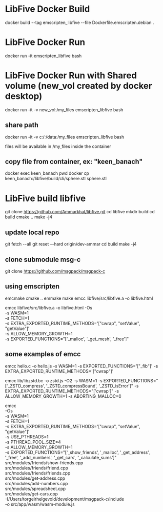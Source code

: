 # LibFive Docker Build
docker build --tag emscripten_libfive --file Dockerfile.emscripten.debian .

# LibFive Docker Run
docker run -it emscripten_libfive bash

# LibFive Docker Run with Shared volume (new_vol created by docker desktop)
docker run -it -v new_vol:/my_files emscripten_libfive bash

## share path
docker run -it -v c:/:/data:/my_files emscripten_libfive bash

files will be available in /my_files inside the container

## copy file from container, ex: "keen_banach"
docker exec keen_banach pwd
docker cp keen_banach:/libfive/build/cli/sphere.stl sphere.stl

# LibFive build libfive
git clone https://github.com/Ammarkhat/libfive.git
cd libfive
mkdir build
cd build
cmake ..
make -j4

## update local repo
git fetch --all
git reset --hard origin/dev-ammar
cd build
make -j4

## clone submodule msg-c
git clone https://github.com/msgpack/msgpack-c

## using emscripten
emcmake cmake ..
emmake make
emcc libfive/src/libfive.a -o libfive.html

emcc libfive/src/libfive.a -o libfive.html -Os \
      -s WASM=1 \
      -s FETCH=1 \
      -s EXTRA_EXPORTED_RUNTIME_METHODS='["cwrap", "setValue", "getValue"]' \
      -s ALLOW_MEMORY_GROWTH=1 \
      -s EXPORTED_FUNCTIONS="['_malloc', '_get_mesh', '_free']"

## some examples of emcc
emcc hello.c -o hello.js -s WASM=1 -s EXPORTED_FUNCTIONS='["_fib"]' -s EXTRA_EXPORTED_RUNTIME_METHODS='["cwrap"]'

emcc lib/libzstd.bc -o zstd.js -O2 -s WASM=1 -s EXPORTED_FUNCTIONS="['_ZSTD_compress', '_ZSTD_compressBound', '_ZSTD_isError']" -s EXTRA_EXPORTED_RUNTIME_METHODS="['cwrap']" -s ALLOW_MEMORY_GROWTH=1 -s ABORTING_MALLOC=0

emcc \
      -Os \
      -s WASM=1 \
      -s FETCH=1 \
      -s EXTRA_EXPORTED_RUNTIME_METHODS='["cwrap", "setValue", "getValue"]' \
      -s USE_PTHREADS=1 \
      -s PTHREAD_POOL_SIZE=4 \
      -s ALLOW_MEMORY_GROWTH=1 \
      -s EXPORTED_FUNCTIONS="['_show_friends', '_malloc', '_get_address', '_free', '_add_numbers', '_get_cars', '_calculate_sums']" \
      src/modules/friends/show-friends.cpp \
      src/modules/friends/friend.cpp \
      src/modules/friends/friends.cpp \
      src/modules/get-address.cpp \
      src/modules/add-numbers.cpp \
      src/modules/spreadsheet.cpp \
      src/modules/get-cars.cpp \
      -I/Users/torgeirhelgevold/development/msgpack-c/include \
      -o src/app/wasm/wasm-module.js

